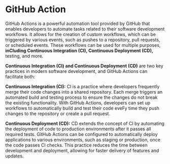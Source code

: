 # GitHub Action
GitHub Actions is a powerful automation tool provided by GitHub that enables developers to automate tasks 
related to their software development workflows. It allows for the creation of custom workflows, which can be 
triggered by various events, such as pushes to a repository, pull requests, or scheduled events. These 
workflows can be used for multiple purposes, **inCIuding Continuous Integration (CI), Continuous Deployment 
(CD),** testing, and more.

**Continuous Integration (CI) and Continuous Deployment (CD)** are two key practices in modern software development, and GitHub Actions can facilitate both: 

**Continuous Integration (CI):** CI is a practice where developers frequently merge their code changes into a shared repository. Each merge triggers an automated build and testing process to ensure the changes do not break the existing functionality. With GitHub Actions, developers can set up workflows to automatically build and test their code eveFy time they push changes to the repository or create a pull request. 

**Continuous Deployment (CD):** CD extends the concept of CI by automating the deployment of code to production environments after it passes all required tests. GitHub Actions can be configured to automatically deploy applications to various environments, such as staging or production, once the code passes CI checks. This practice reduces the time between development and deployment, allowing for faster delivery of features and updates.


